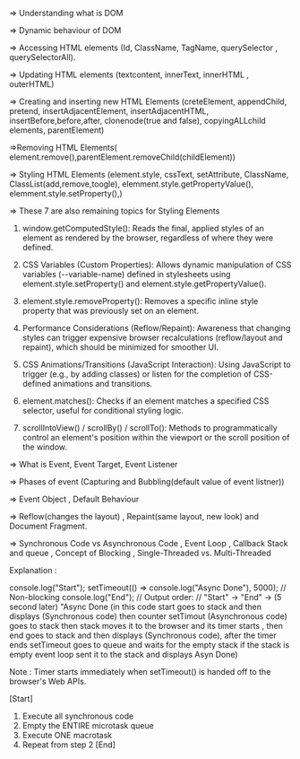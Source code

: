 => Understanding what is DOM

=> Dynamic behaviour of DOM

=> Accessing HTML elements (Id, ClassName, TagName, querySelector , querySelectorAll).

=> Updating HTML elements (textcontent, innerText, innerHTML , outerHTML)

=> Creating and inserting new HTML Elements (creteElement, appendChild, pretend, insertAdjacentElement, insertAdjacentHTML, insertBefore,before,after, clonenode(true and false), copyingALLchild elements, parentElement)

=>Removing HTML Elements( element.remove(),parentElement.removeChild(childElement))

=> Styling HTML Elements (element.style, cssText, setAttribute, ClassName, ClassList(add,remove,toogle), elemment.style.getPropertyValue(), elemment.style.setProperty(),)

=> These 7 are also remaining topics for Styling Elements

1. window.getComputedStyle(): Reads the final, applied styles of an element as rendered by the browser, regardless of where they were defined.

2. CSS Variables (Custom Properties): Allows dynamic manipulation of CSS variables (--variable-name) defined in stylesheets using element.style.setProperty() and element.style.getPropertyValue().

3. element.style.removeProperty(): Removes a specific inline style property that was previously set on an element.

4. Performance Considerations (Reflow/Repaint): Awareness that changing styles can trigger expensive browser recalculations (reflow/layout and repaint), which should be minimized for smoother UI.

5. CSS Animations/Transitions (JavaScript Interaction): Using JavaScript to trigger (e.g., by adding classes) or listen for the completion of CSS-defined animations and transitions.

6. element.matches(): Checks if an element matches a specified CSS selector, useful for conditional styling logic.

7. scrollIntoView() / scrollBy() / scrollTo(): Methods to programmatically control an element's position within the viewport or the scroll position of the window.

=> What is Event, Event Target, Event Listener

=> Phases of event (Capturing and Bubbling(default value of event listner))

=> Event Object , Default Behaviour

=> Reflow(changes the layout) , Repaint(same layout, new look) and Document Fragment.

=> Synchronous Code vs Asynchronous Code , Event Loop , Callback Stack and queue , Concept of Blocking , Single-Threaded vs. Multi-Threaded

Explanation :

console.log("Start");
setTimeout(() => console.log("Async Done"), 5000); // Non-blocking
console.log("End");
// Output order:
// "Start" → "End" → (5 second later) "Async Done
(in this code start goes to stack and then displays (Synchronous code) then counter setTimout (Asynchronous code) goes to stack then stack moves it to the browser and its timer starts , then end goes to stack and then displays (Synchronous code), after the timer ends setTimeout goes to queue and waits for the empty stack if the stack is empty event loop sent it to the stack and displays Asyn Done)

Note : Timer starts immediately when setTimeout() is handed off to the browser's Web APIs.

[Start]

1. Execute all synchronous code
2. Empty the ENTIRE microtask queue
3. Execute ONE macrotask
4. Repeat from step 2
   [End]
